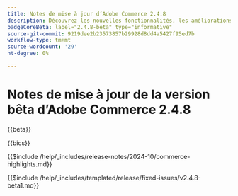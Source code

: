 ```yaml
---
title: Notes de mise à jour d’Adobe Commerce 2.4.8
description: Découvrez les nouvelles fonctionnalités, les améliorations, les correctifs de bogues et les problèmes connus de la version 2.4.8 d’Adobe Commerce.
badgeCoreBeta: label="2.4.8-beta" type="informative"
source-git-commit: 9219dee2b23573857b29928d8dd4a5427f95ed7b
workflow-type: tm+mt
source-wordcount: '29'
ht-degree: 0%

---
```



# Notes de mise à jour de la version bêta d’Adobe Commerce 2.4.8

{{beta}}

{{bics}}

{{$include /help/_includes/release-notes/2024-10/commerce-highlights.md}}

{{$include /help/_includes/templated/release/fixed-issues/v2.4.8-beta1.md}}
